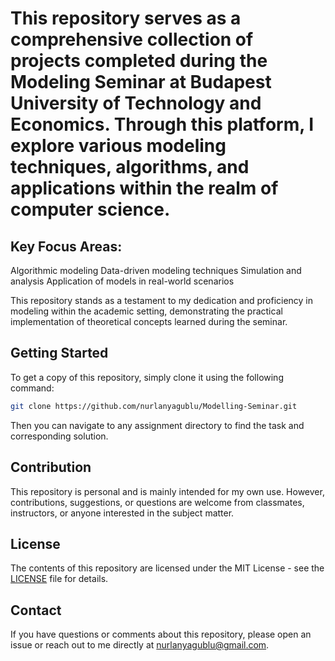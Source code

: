 # This repository serves as a comprehensive collection of projects completed during the Modeling Seminar at Budapest University of Technology and Economics. Through this platform, I explore various modeling techniques, algorithms, and applications within the realm of computer science.

## Key Focus Areas:

Algorithmic modeling
Data-driven modeling techniques
Simulation and analysis
Application of models in real-world scenarios

This repository stands as a testament to my dedication and proficiency in modeling within the academic setting, demonstrating the practical implementation of theoretical concepts learned during the seminar.

## Getting Started

To get a copy of this repository, simply clone it using the following command:

```bash
git clone https://github.com/nurlanyagublu/Modelling-Seminar.git
```

Then you can navigate to any assignment directory to find the task and corresponding solution.

## Contribution

This repository is personal and is mainly intended for my own use. However, contributions, suggestions, or questions are welcome from classmates, instructors, or anyone interested in the subject matter.

## License

The contents of this repository are licensed under the MIT License - see the [LICENSE](LICENSE.md) file for details.

## Contact

If you have questions or comments about this repository, please open an issue or reach out to me directly at [nurlanyagublu@gmail.com](mailto:nurlanyagublu@gmail.com).
